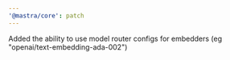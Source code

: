 ```yaml
---
'@mastra/core': patch
---
```


Added the ability to use model router configs for embedders (eg "openai/text-embedding-ada-002")

